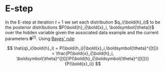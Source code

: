 # E-step

In the E-step at iteration $t+1$ we set each distribution $q_i(\bold{h}_i)$ to
be the posterior distributions $P(\bold{h}_i|\bold{x}_i, \boldsymbol{\theta})$
over the hidden variable given the associated data example and the current
parameters $\boldsymbol{\theta}^{[t]}$. Using [Bayes' rule](202210090920.md):

$$
\hat{q}_i(\bold{h}_i)
= P(\bold{h_i}|\bold{x}_i,\boldsymbol{\theta}^{[t]})
= \frac{P(\bold{x}_i|\bold{h}_i, \boldsymbol{\theta}^{[t]})P(\bold{h}_i|\boldsymbol{\theta}^{[t]})}
{P(\bold{x}_i)}
$$

